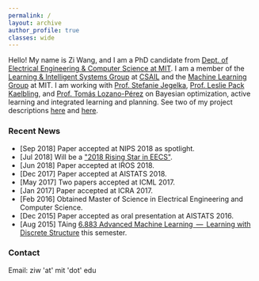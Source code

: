 ```yaml
---
permalink: /
layout: archive
author_profile: true
classes: wide
---
```


Hello! My name is Zi Wang, and I am a PhD candidate from [Dept. of Electrical Engineering & Computer Science at MIT](http://www.eecs.mit.edu/). I am a member of the [Learning & Intelligent Systems Group](http://lis.csail.mit.edu/new/) at [CSAIL](https://www.csail.mit.edu/) and the [Machine Learning Group](http://ml.mit.edu/) at MIT. I am working with [Prof. Stefanie Jegelka](http://people.csail.mit.edu/stefje/), [Prof. Leslie Pack Kaelbling](http://people.csail.mit.edu/lpk/), and [Prof. Tomás Lozano-Pérez](http://people.csail.mit.edu/tlp/) on Bayesian optimization, active learning and integrated learning and planning. See two of my project descriptions [here](https://www.csail.mit.edu/research/bayesian-optimization-global-optimization-expensive-black-box-functions) and [here](https://www.csail.mit.edu/research/active-learning-models-planning).


### Recent News
- [Sep 2018] Paper accepted at NIPS 2018 as spotlight.
- [Jul 2018] Will be a ["2018 Rising Star in EECS"](https://risingstars18-eecs.mit.edu/participant-wang-zi/).
- [Jun 2018] Paper accepted at IROS 2018.
- [Dec 2017] Paper accepted at AISTATS 2018.
- [May 2017] Two papers accepted at ICML 2017.
- [Jan 2017] Paper accepted at ICRA 2017.
- [Feb 2016] Obtained Master of Science in Electrical Engineering and Computer Science.
- [Dec 2015] Paper accepted as oral presentation at AISTATS 2016.
- [Aug 2015] TAing [6.883 Advanced Machine Learning  —  Learning with Discrete Structure](http://people.csail.mit.edu/stefje/fall15/index.html) this semester.


### Contact
Email: ziw 'at' mit 'dot' edu
